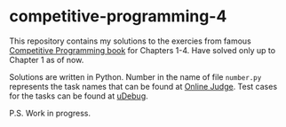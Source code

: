 # competitive-programming-4
This repository contains my solutions to the exercies from famous [Competitive Programming book](https://cpbook.net/) for Chapters 1-4. Have solved only up to Chapter 1 as of now.

Solutions are written in Python. 
Number in the name of file `number.py` represents the task names that can be found at [Online Judge](https://onlinejudge.org/).
Test cases for the tasks can be found at [uDebug](https://www.udebug.com/UVa).

P.S. Work in progress.